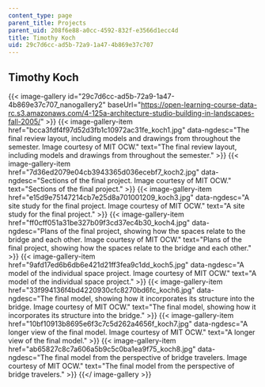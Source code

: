 ```yaml
---
content_type: page
parent_title: Projects
parent_uid: 208f6e88-a0cc-4592-832f-e3566d1ecc4d
title: Timothy Koch
uid: 29c7d6cc-ad5b-72a9-1a47-4b869e37c707
---
```


Timothy Koch
------------
{{< image-gallery id="29c7d6cc-ad5b-72a9-1a47-4b869e37c707_nanogallery2" baseUrl="https://open-learning-course-data-rc.s3.amazonaws.com/4-125a-architecture-studio-building-in-landscapes-fall-2005/" >}}
{{< image-gallery-item href="bcca3fdf4f97d52d3fb1c10972ac31fe_koch1.jpg" data-ngdesc="The final review layout, including models and drawings from throughout the semester. Image courtesy of MIT OCW." text="The final review layout, including models and drawings from throughout the semester." >}}
{{< image-gallery-item href="7d36ed2079e04cb3943365d036ecebf7_koch2.jpg" data-ngdesc="Sections of the final project. Image courtesy of MIT OCW." text="Sections of the final project." >}}
{{< image-gallery-item href="e15d9e75147214cb7e25d8a701001209_koch3.jpg" data-ngdesc="A site study for the final project. Image courtesy of MIT OCW." text="A site study for the final project." >}}
{{< image-gallery-item href="ff0cff051a31be327b09f3cd37ec4b30_koch4.jpg" data-ngdesc="Plans of the final project, showing how the spaces relate to the bridge and each other. Image courtesy of MIT OCW." text="Plans of the final project, showing how the spaces relate to the bridge and each other." >}}
{{< image-gallery-item href="9afd17ed6b6db6e421d21ff3fea9c1dd_koch5.jpg" data-ngdesc="A model of the individual space project. Image courtesy of MIT OCW." text="A model of the individual space project." >}}
{{< image-gallery-item href="33f994136f4bd4220930cfc8270bd6fc_koch6.jpg" data-ngdesc="The final model, showing how it incorporates its structure into the bridge. Image courtesy of MIT OCW." text="The final model, showing how it incorporates its structure into the bridge." >}}
{{< image-gallery-item href="10bf10913b8695e6f3c7c5d262a4656f_koch7.jpg" data-ngdesc="A longer view of the final model. Image courtesy of MIT OCW." text="A longer view of the final model." >}}
{{< image-gallery-item href="ab65827c8c7a606a5b9c5c0ba1ea9f75_koch8.jpg" data-ngdesc="The final model from the perspective of bridge travelers. Image courtesy of MIT OCW." text="The final model from the perspective of bridge travelers." >}}
{{</ image-gallery >}}